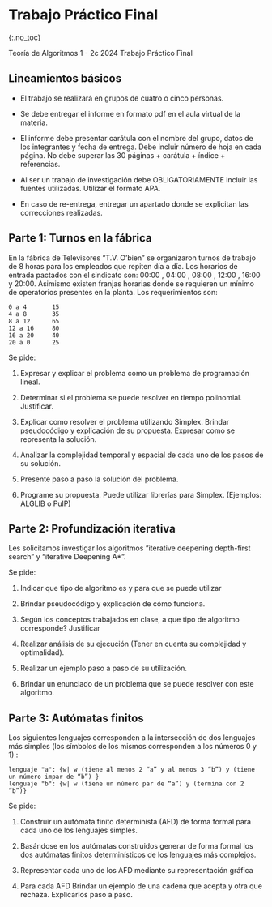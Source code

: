 Trabajo Práctico Final
======================

{:.no_toc}

Teoría de Algoritmos 1 - 2c 2024
Trabajo Práctico Final

## Lineamientos básicos

- El trabajo se realizará en grupos de cuatro o cinco personas.

- Se debe entregar el informe en formato pdf en el aula virtual de la materia.

- El informe debe presentar carátula con el nombre del grupo, datos de los integrantes y  fecha de entrega. Debe incluir número de hoja en cada página. No debe superar las 30 páginas + carátula + índice + referencias.

- Al ser un trabajo de investigación debe OBLIGATORIAMENTE incluir las fuentes utilizadas. Utilizar el formato APA.

- En caso de re-entrega, entregar un apartado donde se explicitan las correcciones realizadas.

## Parte 1: Turnos en la fábrica

En la fábrica de Televisores “T.V. O’bien” se organizaron turnos de trabajo de 8 horas para los empleados que repiten día a día. Los horarios de entrada pactados con el sindicato son: 00:00 , 04:00 , 08:00 , 12:00 , 16:00 y 20:00. Asimismo existen franjas horarias donde se requieren un mínimo de operatorios presentes en la planta. Los requerimientos son:

	0 a 4		15
	4 a 8		35
	8 a 12		65
	12 a 16 	80
	16 a 20		40
	20 a 0		25
	

Se pide:	

1. Expresar y explicar el problema como un problema de programación lineal.

1. Determinar si el problema se puede resolver en tiempo polinomial. Justificar.

1. Explicar como resolver el problema utilizando Simplex. Brindar pseudocódigo y explicación de su propuesta. Expresar como se representa la solución.

1. Analizar la complejidad temporal y espacial de cada uno de los pasos de su solución.

1. Presente paso a paso la solución del problema.

1. Programe su propuesta. Puede utilizar librerías para Simplex. (Ejemplos: ALGLIB o PulP)


## Parte 2: Profundización iterativa

Les solicitamos investigar los algoritmos “iterative deepening depth-first search” y “iterative Deepening A*”.

Se pide:

1. Indicar que tipo de algoritmo es y para que se puede utilizar

1. Brindar pseudocódigo y explicación de cómo funciona.

1. Según los conceptos trabajados en clase, a que tipo de algoritmo corresponde? Justificar

1. Realizar análisis de su ejecución (Tener en cuenta su complejidad y optimalidad).

1. Realizar un ejemplo paso a paso de su utilización.

1. Brindar un enunciado de un problema que se puede resolver con este algoritmo.


## Parte 3: Autómatas finitos

Los siguientes lenguajes corresponden a la intersección de dos lenguajes más simples (los símbolos de los mismos corresponden a los números 0 y 1) :

	lenguaje "a": {w| w (tiene al menos 2 “a” y al menos 3 “b”) y (tiene un número impar de “b”) } 
	lenguaje "b": {w| w (tiene un número par de “a”) y (termina con 2 “b”)}

Se pide:

1. Construir un autómata finito determinista (AFD) de forma formal para cada uno de los lenguajes simples. 

1. Basándose en los autómatas construidos generar de forma formal los dos autómatas finitos determinísticos de los lenguajes más complejos.

1. Representar cada uno de los AFD mediante su representación gráfica

1. Para cada AFD Brindar un ejemplo de una cadena que acepta y otra que rechaza. Explicarlos paso a paso.

